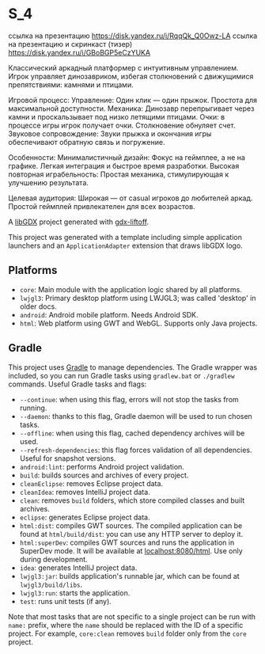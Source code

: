 # S_4

ссылка на презентацию https://disk.yandex.ru/i/RqqQk_Q0Owz-LA
ссылка на презентацию и скринкаст (тизер) https://disk.yandex.ru/i/GBoBGP5eCzYUKA

Классический аркадный платформер с интуитивным управлением. Игрок управляет динозавриком, избегая столкновений с движущимися препятствиями: камнями и птицами.

Игровой процесс:
 Управление: Один клик — один прыжок. Простота для максимальной доступности.
 Механика: Динозавр перепрыгивает через камни и проскальзывает под низко летящими птицами.
 Очки: в процессе игры игрок получает очки. Столкновение обнуляет счет.
 Звуковое сопровождение: Звуки прыжка и окончания игры обеспечивают обратную связь и погружение.

Особенности:
 Минималистичный дизайн: Фокус на геймплее, а не на графике. Легкая интеграция и быстрое время разработки.
 Высокая повторная играбельность: Простая механика, стимулирующая к улучшению результата.
 
Целевая аудитория: Широкая — от casual игроков до любителей аркад. Простой геймплей привлекателен для всех возрастов.




A [libGDX](https://libgdx.com/) project generated with [gdx-liftoff](https://github.com/libgdx/gdx-liftoff).

This project was generated with a template including simple application launchers and an `ApplicationAdapter` extension that draws libGDX logo.

## Platforms

- `core`: Main module with the application logic shared by all platforms.
- `lwjgl3`: Primary desktop platform using LWJGL3; was called 'desktop' in older docs.
- `android`: Android mobile platform. Needs Android SDK.
- `html`: Web platform using GWT and WebGL. Supports only Java projects.

## Gradle

This project uses [Gradle](https://gradle.org/) to manage dependencies.
The Gradle wrapper was included, so you can run Gradle tasks using `gradlew.bat` or `./gradlew` commands.
Useful Gradle tasks and flags:

- `--continue`: when using this flag, errors will not stop the tasks from running.
- `--daemon`: thanks to this flag, Gradle daemon will be used to run chosen tasks.
- `--offline`: when using this flag, cached dependency archives will be used.
- `--refresh-dependencies`: this flag forces validation of all dependencies. Useful for snapshot versions.
- `android:lint`: performs Android project validation.
- `build`: builds sources and archives of every project.
- `cleanEclipse`: removes Eclipse project data.
- `cleanIdea`: removes IntelliJ project data.
- `clean`: removes `build` folders, which store compiled classes and built archives.
- `eclipse`: generates Eclipse project data.
- `html:dist`: compiles GWT sources. The compiled application can be found at `html/build/dist`: you can use any HTTP server to deploy it.
- `html:superDev`: compiles GWT sources and runs the application in SuperDev mode. It will be available at [localhost:8080/html](http://localhost:8080/html). Use only during development.
- `idea`: generates IntelliJ project data.
- `lwjgl3:jar`: builds application's runnable jar, which can be found at `lwjgl3/build/libs`.
- `lwjgl3:run`: starts the application.
- `test`: runs unit tests (if any).

Note that most tasks that are not specific to a single project can be run with `name:` prefix, where the `name` should be replaced with the ID of a specific project.
For example, `core:clean` removes `build` folder only from the `core` project.
